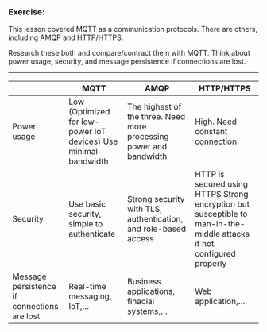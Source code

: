 ### Exercise:
This lesson covered MQTT as a communication protocols. There are others, including AMQP and HTTP/HTTPS.

Research these both and compare/contract them with MQTT. Think about power usage, security, and message persistence if connections are lost.

-----------------------------

|	    |MQTT|AMQP|HTTP/HTTPS|
|-----|----|----|----------|
|Power usage|Low (Optimized for low-power IoT devices) Use minimal bandwidth|The highest of the three. Need more processing power and bandwidth|High. Need constant connection|
|Security|Use basic security, simple to authenticate|Strong security with TLS, authentication, and role-based access|HTTP is secured using HTTPS Strong encryption but susceptible to man-in-the-middle attacks if not configured properly|
|Message persistence if connections are lost|Real-time messaging, IoT,…|Business applications, finacial systems,…|Web application,…|
